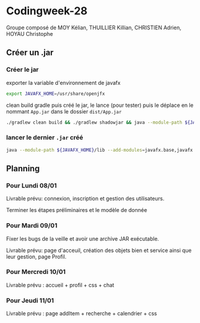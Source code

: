 # Codingweek-28

Groupe composé de MOY Kélian, THUILLIER Killian, CHRISTIEN Adrien, HOYAU Christophe

## Créer un .jar
### Créer le jar
exporter la variable d'environnement de javafx
```sh
export JAVAFX_HOME=/usr/share/openjfx
```

clean build gradle puis créé le jar, le lance (pour tester) puis le déplace en le nommant `App.jar` dans le dossier `dist/App.jar`
```sh
./gradlew clean build && ./gradlew shadowjar && java --module-path ${JAVAFX_HOME}/lib --add-modules=javafx.base,javafx.controls,javafx.fxml -jar build/libs/my-application-1.0.0.jar && cp build/libs/my-application-1.0.0.jar dist/App.jar

```

### lancer le dernier `.jar` créé
```sh
java --module-path ${JAVAFX_HOME}/lib --add-modules=javafx.base,javafx.controls,javafx.fxml -jar dist/App.jar
```

## Planning

### Pour Lundi 08/01

Livrable prévu: connexion, inscription et gestion des utilisateurs.

Terminer les étapes préliminaires et le modèle de donnée

### Pour Mardi 09/01

Fixer les bugs de la veille et avoir une archive JAR exécutable.

Livrable prévu: page d'acceuil, création des objets bien et service ainsi que leur gestion, page Profil.

### Pour Mercredi 10/01

Livrable prévu : accueil + profil + css + chat

### Pour Jeudi 11/01

Livrable prévu : page addItem + recherche + calendrier + css